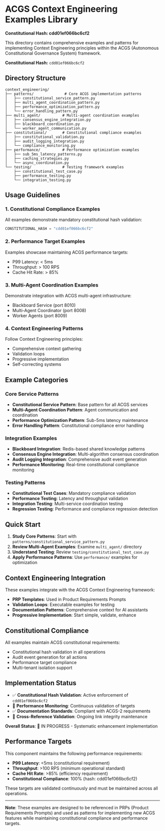 # ACGS Context Engineering Examples Library
**Constitutional Hash: cdd01ef066bc6cf2**


This directory contains comprehensive examples and patterns for implementing Context Engineering principles within the ACGS (Autonomous Constitutional Governance System) framework.

**Constitutional Hash:** `cdd01ef066bc6cf2`

## Directory Structure

```
context_engineering/
├── patterns/              # Core ACGS implementation patterns
│   ├── constitutional_service_pattern.py
│   ├── multi_agent_coordination_pattern.py
│   ├── performance_optimization_pattern.py
│   └── error_handling_pattern.py
├── multi_agent/          # Multi-agent coordination examples
│   ├── consensus_engine_integration.py
│   ├── blackboard_coordination.py
│   └── worker_agent_communication.py
├── constitutional/       # Constitutional compliance examples
│   ├── constitutional_validation.py
│   ├── audit_logging_integration.py
│   └── compliance_monitoring.py
├── performance/          # Performance optimization examples
│   ├── sub_5ms_latency_patterns.py
│   ├── caching_strategies.py
│   └── async_coordination.py
└── testing/              # Testing framework examples
    ├── constitutional_test_case.py
    ├── performance_testing.py
    └── integration_testing.py
```

## Usage Guidelines

### 1. Constitutional Compliance Examples
All examples demonstrate mandatory constitutional hash validation:
```python
CONSTITUTIONAL_HASH = "cdd01ef066bc6cf2"
```

### 2. Performance Target Examples
Examples showcase maintaining ACGS performance targets:
- P99 Latency: < 5ms
- Throughput: > 100 RPS
- Cache Hit Rate: > 85%

### 3. Multi-Agent Coordination Examples
Demonstrate integration with ACGS multi-agent infrastructure:
- Blackboard Service (port 8010)
- Multi-Agent Coordinator (port 8008)
- Worker Agents (port 8009)

### 4. Context Engineering Patterns
Follow Context Engineering principles:
- Comprehensive context gathering
- Validation loops
- Progressive implementation
- Self-correcting systems

## Example Categories

### Core Service Patterns
- **Constitutional Service Pattern**: Base pattern for all ACGS services
- **Multi-Agent Coordination Pattern**: Agent communication and coordination
- **Performance Optimization Pattern**: Sub-5ms latency maintenance
- **Error Handling Pattern**: Constitutional compliance error handling

### Integration Examples
- **Blackboard Integration**: Redis-based shared knowledge patterns
- **Consensus Engine Integration**: Multi-algorithm consensus coordination
- **Audit Logging Integration**: Comprehensive audit event generation
- **Performance Monitoring**: Real-time constitutional compliance monitoring

### Testing Patterns
- **Constitutional Test Cases**: Mandatory compliance validation
- **Performance Testing**: Latency and throughput validation
- **Integration Testing**: Multi-service coordination testing
- **Regression Testing**: Performance and compliance regression detection

## Quick Start

1. **Study Core Patterns**: Start with `patterns/constitutional_service_pattern.py`
2. **Review Multi-Agent Examples**: Examine `multi_agent/` directory
3. **Understand Testing**: Review `testing/constitutional_test_case.py`
4. **Apply Performance Patterns**: Use `performance/` examples for optimization

## Context Engineering Integration

These examples integrate with the ACGS Context Engineering framework:
- **PRP Templates**: Used in Product Requirements Prompts
- **Validation Loops**: Executable examples for testing
- **Documentation Patterns**: Comprehensive context for AI assistants
- **Progressive Implementation**: Start simple, validate, enhance

## Constitutional Compliance

All examples maintain ACGS constitutional requirements:
- Constitutional hash validation in all operations
- Audit event generation for all actions
- Performance target compliance
- Multi-tenant isolation support



## Implementation Status

- ✅ **Constitutional Hash Validation**: Active enforcement of `cdd01ef066bc6cf2`
- 🔄 **Performance Monitoring**: Continuous validation of targets
- ✅ **Documentation Standards**: Compliant with ACGS-2 requirements
- 🔄 **Cross-Reference Validation**: Ongoing link integrity maintenance

**Overall Status**: 🔄 IN PROGRESS - Systematic enhancement implementation

## Performance Targets

This component maintains the following performance requirements:

- **P99 Latency**: <5ms (constitutional requirement)
- **Throughput**: >100 RPS (minimum operational standard)
- **Cache Hit Rate**: >85% (efficiency requirement)
- **Constitutional Compliance**: 100% (hash: cdd01ef066bc6cf2)

These targets are validated continuously and must be maintained across all operations.

---

**Note**: These examples are designed to be referenced in PRPs (Product Requirements Prompts) and used as patterns for implementing new ACGS features while maintaining constitutional compliance and performance targets.